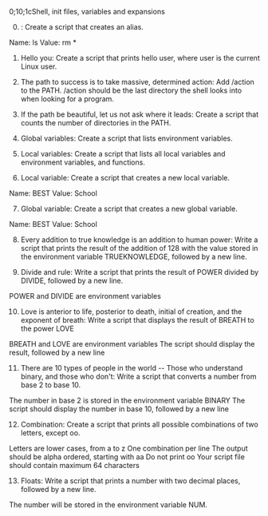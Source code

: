 

0;10;1cShell, init files, variables and expansions

0. <o>:
Create a script that creates an alias.

Name: ls
Value: rm *

1. Hello you:
Create a script that prints hello user, where user is the current Linux user.

2. The path to success is to take massive, determined action:
Add /action to the PATH. /action should be the last directory the shell looks into when looking for a program.

3. If the path be beautiful, let us not ask where it leads:
Create a script that counts the number of directories in the PATH.

4. Global variables:
Create a script that lists environment variables.

5. Local variables:
Create a script that lists all local variables and environment variables, and functions.

6. Local variable:
Create a script that creates a new local variable.

Name: BEST
Value: School

7. Global variable:
Create a script that creates a new global variable.

Name: BEST
Value: School

8. Every addition to true knowledge is an addition to human power:
Write a script that prints the result of the addition of 128 with the value stored in the environment variable TRUEKNOWLEDGE, followed by a new line.

9. Divide and rule:
Write a script that prints the result of POWER divided by DIVIDE, followed by a new line.

POWER and DIVIDE are environment variables

10. Love is anterior to life, posterior to death, initial of creation, and the exponent of breath:
Write a script that displays the result of BREATH to the power LOVE

BREATH and LOVE are environment variables
The script should display the result, followed by a new line

11. There are 10 types of people in the world -- Those who understand binary, and those who don't:
Write a script that converts a number from base 2 to base 10.

The number in base 2 is stored in the environment variable BINARY
The script should display the number in base 10, followed by a new line

12. Combination:
Create a script that prints all possible combinations of two letters, except oo.

Letters are lower cases, from a to z
One combination per line
The output should be alpha ordered, starting with aa
Do not print oo
Your script file should contain maximum 64 characters

13. Floats:
Write a script that prints a number with two decimal places, followed by a new line.

The number will be stored in the environment variable NUM.

